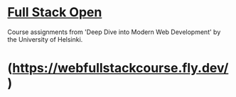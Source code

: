 # [Full Stack Open](https://fullstackopen.com/en/)

Course assignments from 'Deep Dive into Modern Web Development' by the University of Helsinki.

# (https://webfullstackcourse.fly.dev/)